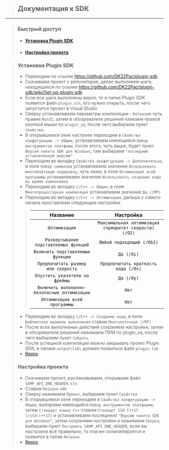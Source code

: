 <a id="main"></a>

> ## Документация к SDK
---

> ### Быстрый доступ
> - #### [Установка Plugin SDK](#psdk)
> - #### [Настройка проекта](#setting)


<a id="psdk"></a>
> ### Установка Plugin SDK
> - Переходим по ссылке https://github.com/DK22Pac/plugin-sdk
> - Скачиваем проект с репозитория, далее выполняем шаги, находящиеся по ссылке https://github.com/DK22Pac/plugin-sdk/wiki/Set-up-plugin-sdk
> - Если все шаги выполнены верно, то в папке Plugin SDK появится файл `plugin.sln`, его нужно открыть, после чего запустится проект в Visual Studio
> - Сверху устанавливаем параметры компиляции - `Release`и чуть правее `Win32`, затем в обозревателе решений кликаем правой кнопкой мыши по `plugin_sa`, после чего выбираем пункт `Свойства`
> - В открывшемся окне настроек переходим в `Свойства конфигурации -> Общие`, устанавливаем имеющийся `Набор инструментов платфомы`, после этого, чуть выше, будет пункт `Версия пакета SDK для Windows`, там выбираем `"последнюю установленную версию"`
> - Переходим во вкладку `Свойства конфигурации -> Дополнительно`, в поле `Набор символов` устанавливаем значение `Использовать многобайтовую кодировку`, чуть ниже, в поле `Оптимизация всей программы` устанавливаем значение `Использовать создание кода во время компоновки`
> - Переходим во вкладку `C/C++ -> Общие`, в поле `Многопроцессорная компиляция` устанавливем значение `Да (/MP)`
> - Переходим во вкладку `C/C++ -> Оптимизация`, дальше с самого начала проставляем следующие настройки
>> Название | Настройка
>> :-------:|:--------:
>> `Оптимизация`|`Максимальная оптимизация (приоритет скорости) (/O2)`
>> `Развертывание подставляемых функций`|`Любой подходящий (/Ob2)`
>> `Включить подставляемые функции`|`Да (/Oi)`
>> `Предпочитать размер или скорость`|`Предпочитать краткость кода (/Os)`
>> `Опустить указатели на фреймы`|`Да (/Oy)`
>> `Включить волоконно-безопасные оптимизации`|`Нет`
>> `Оптимизация всей программы`|`Нет`
> - Переходим во вкладку `C/C++ -> Создание кода`, в поле `Библиотека времени выполнения` ставим `Многопоточная (/MT)`
> - После всех выполненых действий сохраняем настройки, затем в обозревателе решений нажимаем ПКМ по plugin_sa, после чего выбираем пункт `Собрать`
> - После успешной компиляции можно закрывать проект Plugin SDK, в папаке `output\lib\` должен появиться файл `plugin.lib`
> - [Вверх](#main)

<a id="setting"></a>
> ### Настройка проекта
> - Скачиваем проект, распаковываем, открываем файл `SAMP_API_ONE_HEADER.sln`
> - Ставим `Release` `x86`
> - Сверху нажимаем `Проект`, выбираем пункт `Свойства`
> - В открывшемся окне переходим в `Свойства конфигурации -> Общие`, выбираем имеющийся `Набор инструментов платформы`, затем `Стандарт языка C++` ставим `Стандарт ISO C++17 (/std:c++17)` и устанавливаем последнюю `"Версию пакета SDK для Windows"`, затем сохраняем настройки и нажимаем `Сборка`, выбираем пункт `Построить SAMP_API_ONE_HEADER`, если вы настроили всё правильно, то плагин скомпилируется и появится в папке `Release`
> - [Вверх](#main)
